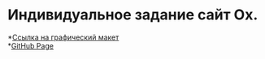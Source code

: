 # Индивидуальное задание сайт Ox.
*[Ссылка на графический макет](https://www.figma.com/file/XTe0qLSQz7AbyNDiWgSi9b/WebDesignLearningServiceAgency?node-id=0-1&t=iVidTT6h1zzJAvrY-0) <br>
*[GitHub Page](https://Alyona2005.github.io)
